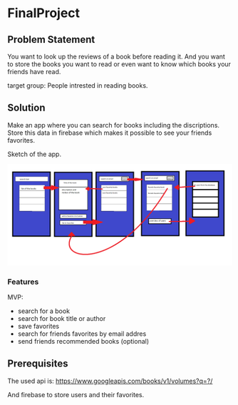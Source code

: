 # FinalProject

## Problem Statement 
You want to look up the reviews of a book before reading it. 
And you want to store the books you want to read or even want to know which books your friends have read.
<p>
target group: People intrested in reading books.
</p>

## Solution
Make an app where you can search for books including the discriptions. 
Store this data in firebase which makes it possible to see your friends favorites.
<p>
 Sketch of the app.
</p>

<img src=https://github.com/elgoesto/FinalProject/blob/master/doc/schetsfinalapp.png width="600">

### Features
MVP:
* search for a book
* search for book title or author
* save favorites
* search for friends favorites by email addres
* send friends recommended books (optional)


## Prerequisites
The used api is: https://www.googleapis.com/books/v1/volumes?q=?/
<p>
And firebase to store users and their favorites.
</p>
